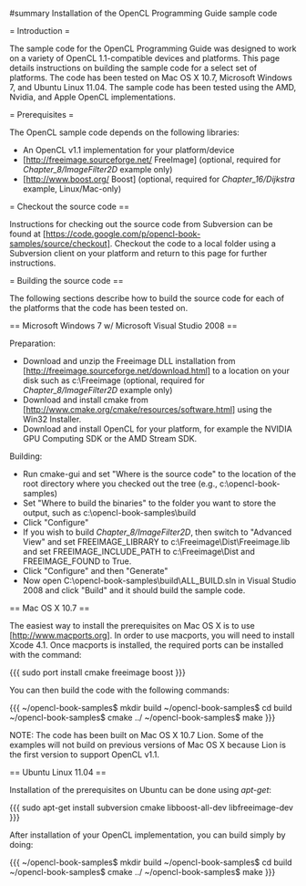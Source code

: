 #summary Installation of the OpenCL Programming Guide sample code

= Introduction =

The sample code for the OpenCL Programming Guide was designed to work on a variety of OpenCL 1.1-compatible devices and platforms.  This page details instructions on building the sample code for a select set of platforms.  The code has been tested on Mac OS X 10.7, Microsoft Windows 7, and Ubuntu Linux 11.04.  The sample code has been tested using the AMD, Nvidia, and Apple OpenCL implementations.


= Prerequisites =

The OpenCL sample code depends on the following libraries:

  * An OpenCL v1.1 implementation for your platform/device
  * [http://freeimage.sourceforge.net/ FreeImage] (optional, required for _Chapter_8/ImageFilter2D_ example only)
  * [http://www.boost.org/ Boost] (optional, required for _Chapter_16/Dijkstra_ example, Linux/Mac-only)

= Checkout the source code ==

Instructions for checking out the source code from Subversion can be found at [https://code.google.com/p/opencl-book-samples/source/checkout].  Checkout the code to a local folder using a Subversion client on your platform and return to this page for further instructions.

= Building the source code ==

The following sections describe how to build the source code for each of the platforms that the code has been tested on.

== Microsoft Windows 7 w/ Microsoft Visual Studio 2008 ==

Preparation:

 * Download and unzip the Freeimage DLL installation from [http://freeimage.sourceforge.net/download.html] to a location on your disk such as c:\Freeimage (optional, required for _Chapter_8/ImageFilter2D_ example only)
 * Download and install cmake from [http://www.cmake.org/cmake/resources/software.html] using the Win32 Installer.  
 * Download and install OpenCL for your platform, for example the NVIDIA GPU Computing SDK or the AMD Stream SDK.

Building:

 * Run cmake-gui and set "Where is the source code" to the location of the root directory where you checked out the tree (e.g., c:\opencl-book-samples)
 * Set "Where to build the binaries" to the folder you want to store the output, such as c:\opencl-book-samples\build
 * Click "Configure"
 * If you wish to build _Chapter_8/ImageFilter2D_, then switch to "Advanced View" and set FREEIMAGE_LIBRARY to c:\Freeimage\Dist\Freeimage.lib and set FREEIMAGE_INCLUDE_PATH to c:\Freeimage\Dist and FREEIMAGE_FOUND to True.
 * Click "Configure" and then "Generate"
 * Now open C:\opencl-book-samples\build\ALL_BUILD.sln in Visual Studio 2008 and click "Build" and it should build the sample code.


== Mac OS X 10.7 ==

The easiest way to install the prerequisites on Mac OS X is to use [http://www.macports.org].  In order to use macports, you will need to install Xcode 4.1.  Once macports is installed, the required ports can be installed with the command:

{{{
  sudo port install cmake freeimage boost
}}}

You can then build the code with the following commands:

{{{
 ~/opencl-book-samples$ mkdir build
 ~/opencl-book-samples$ cd build
 ~/opencl-book-samples$ cmake ../
 ~/opencl-book-samples$ make
}}}

NOTE: The code has been built on Mac OS X 10.7 Lion.  Some of the examples will not build on previous versions of Mac OS X because Lion is the first version to support OpenCL v1.1.  

== Ubuntu Linux 11.04 ==

Installation of the prerequisites on Ubuntu can be done using *apt-get*:

{{{
  sudo apt-get install subversion cmake libboost-all-dev libfreeimage-dev
}}}

After installation of your OpenCL implementation, you can build simply by doing:
  
{{{
 ~/opencl-book-samples$ mkdir build
 ~/opencl-book-samples$ cd build
 ~/opencl-book-samples$ cmake ../
 ~/opencl-book-samples$ make
}}}

  